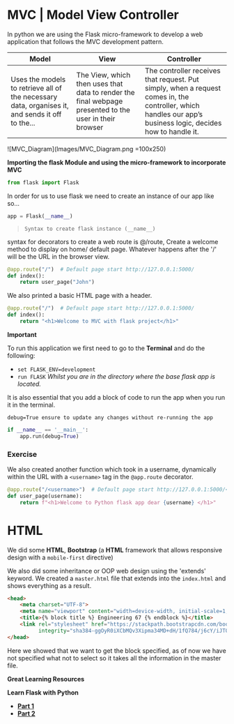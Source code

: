 # **MVC | Model View Controller**

In python we are using the Flask micro-framework to develop a web application that follows the MVC development
pattern.

| Model                                                                                            	| View                                                                                                   	| Controller                                                                                                                                                       	|
|--------------------------------------------------------------------------------------------------	|--------------------------------------------------------------------------------------------------------	|------------------------------------------------------------------------------------------------------------------------------------------------------------------	|
| Uses the models to retrieve  all of the necessary data, organises it, and sends it off to the... 	| The View, which then uses that data to render the final webpage presented to the user in their browser 	| The controller receives that request. Put simply, when a request comes in,   the controller, which handles our app’s business logic,   decides how to handle it. 	|


![MVC_Diagram](Images/MVC_Diagram.png =100x250)

**Importing the flask Module and using the micro-framework to incorporate MVC**
```python
from flask import Flask
```

In order for us to use flask we need to create an instance of our app like so...

```python
app = Flask(__name__)
```

> `Syntax to create flask instance (__name__)`

syntax for decorators to create a web route is @/route, Create a welcome method to display on home/ default page.
Whatever happens after the '/' will be the URL in the browser view.

```python
@app.route("/")  # Default page start http://127.0.0.1:5000/
def index():
    return user_page("John")
```

We also printed a basic HTML page with a header.

```python
@app.route("/")  # Default page start http://127.0.0.1:5000/
def index():
    return "<h1>Welcome to MVC with flask project</h1>"
```

**Important**

To run this application we first need to go to the **Terminal** and do the following:

* `set FLASK_ENV=development`
* `run FLASK`  _Whilst you are in the directory where the base flask app is located._

It is also essential that you add a block of code to run the app when you run it in the terminal. 

`debug=True ensure to update any changes without re-running the app`

```python
if __name__ == '__main__':
    app.run(debug=True)
```

### **Exercise**

We also created another function which took in a username, dynamically within the URL with a `<username>` tag in the `@app.route`
decorator.

```python
@app.route("/<username>")  # Default page start http://127.0.0.1:5000/<username>
def user_page(username):
    return f"<h1>Welcome to Python flask app dear {username} </h1>"
```

# HTML

We did some **HTML**, **Bootstrap** (a **HTML** framework that allows responsive design with a `mobile-first` directive)

We also did some inheritance or OOP web design using the 'extends' keyword. We created a `master.html` file that extends into
the `index.html` and shows everything as a result.

```html
<head>
    <meta charset="UTF-8">
    <meta name="viewport" content="width=device-width, initial-scale=1, shrink-to-fit=no">
    <title>{% block title %} Engineering 67 {% endblock %}</title>
    <link rel="stylesheet" href="https://stackpath.bootstrapcdn.com/bootstrap/4.3.1/css/bootstrap.min.css"
          integrity="sha384-ggOyR0iXCbMQv3Xipma34MD+dH/1fQ784/j6cY/iJTQUOhcWr7x9JvoRxT2MZw1T" crossorigin="anonymous">
</head>
```

Here we showed that we want to get the block specified, as of now we have not specified what not to select so it takes all the
information in the master file. 

**Great Learning Resources**

**Learn Flask with Python**
* [**Part 1**](https://realpython.com/introduction-to-flask-part-1-setting-up-a-static-site/)
* [**Part 2**](https://realpython.com/introduction-to-flask-part-2-creating-a-login-page/)